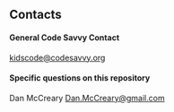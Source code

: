 ## Contacts

#### General Code Savvy Contact
kidscode@codesavvy.org

#### Specific questions on this repository
Dan McCreary
Dan.McCreary@gmail.com